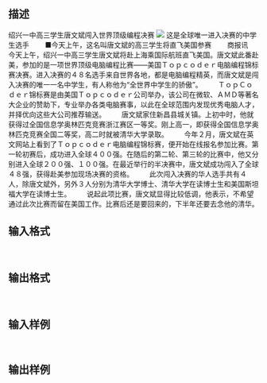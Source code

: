 ## 描述

绍兴一中高三学生唐文斌闯入世界顶级编程决赛 <img border=0 src=http://10.10.10.3:8080/JudgeOnline/images/sutdents/tangwenbing.jpg> 这是全球唯一进入决赛的中学生选手 　　■今天上午，这名叫唐文斌的高三学生将直飞美国参赛 　　商报讯　　今天上午，绍兴一中高三学生唐文斌将赴上海乘国际航班直飞美国。唐文斌此番赴美，参加的是一项世界顶级电脑编程比赛——美国Ｔｏｐｃｏｄｅｒ电脑编程锦标赛决赛。进入决赛的４８名选手来自世界各地，都是电脑编程精英，而唐文斌是闯入决赛的唯一一名中学生，有人称他为“全世界中学生的骄傲”。 　　ＴｏｐＣｏｄｅｒ锦标赛是由美国Ｔｏｐｃｏｄｅｒ公司举办，该公司在微软、ＡＭＤ等著名大企业的赞助下，专业举办各类电脑赛事，以此在全球范围内发现优秀电脑人才，并择优向这些大公司推荐输送。 　　唐文斌家住新昌县城关镇。上初中时，他就获得过全国信息学奥林匹克竞赛浙江赛区一等奖。刚上高一，即获得全国信息学奥林匹克竞赛全国二等奖，高二时就被清华大学录取。 　　今年２月，唐文斌在英文网站上看到了Ｔｏｐｃｏｄｅｒ电脑编程锦标赛，便开始在线报名参加比赛。第一轮初赛后，成功进入全球４００强。在随后的第二轮、第三轮的比赛中，他又分别进入全球２００强、１００强。在最近举行的半决赛中，唐文斌成功闯入了全球４８强，获得赴美参加现场决赛的资格。 　　此次闯入决赛的华人选手共有４人，除唐文斌外，另外３人分别为清华大学博士、清华大学在读博士生和美国斯坦福大学在读博士生。 　　说起此项比赛，唐文斌显得比较低调，他表示，不希望通过此次比赛而留在美国工作。比赛后还是要回来的，下半年还要去念他的清华。 

## 输入格式

 

## 输出格式

 

## 输入样例

```plaintext
 
```

## 输出样例

```plaintext
 
```



 



 

